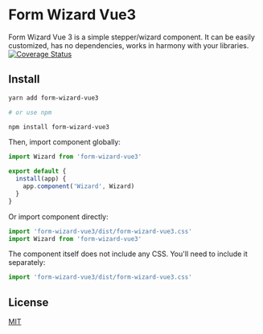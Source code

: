 # Form Wizard Vue3

Form Wizard Vue 3 is a simple stepper/wizard component. It can be easily customized, has no dependencies, works in harmony with your libraries.
[![Coverage Status](https://codecov.io/gh/bahadirsofuoglu/form-wizard-vue3/branch/master/graph/badge.svg)](https://codecov.io/gh/bahadirsofuoglu/form-wizard-vue3)

## Install

```bash
yarn add form-wizard-vue3

# or use npm

npm install form-wizard-vue3
```

Then, import component globally:

```js
import Wizard from 'form-wizard-vue3'

export default {
  install(app) {
    app.component('Wizard', Wizard)
  }
}
```

Or import component directly:

```js
import 'form-wizard-vue3/dist/form-wizard-vue3.css'
import Wizard from 'form-wizard-vue3'
```

The component itself does not include any CSS. You'll need to include it separately:

```js
import 'form-wizard-vue3/dist/form-wizard-vue3.css'
```

## License

[MIT](https://github.com/bahadirsofuoglu/form-wizard-vue3/blob/master/LICENSE.md)
